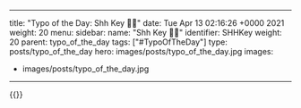 
---
title: "Typo of the Day: Shh Key 🤫🔑"
date: Tue Apr 13 02:16:26 +0000 2021
weight: 20
menu:
  sidebar:
    name: "Shh Key 🤫🔑"
    identifier: SHHKey
    weight: 20
    parent: typo_of_the_day
tags: ["#TypoOfTheDay"]
type: posts/typo_of_the_day
hero: images/posts/typo_of_the_day.jpg
images:
- images/posts/typo_of_the_day.jpg
---


{{<x user="mariatta" id="1381793369634955267">}}

